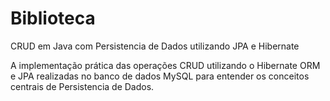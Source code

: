 # Biblioteca
CRUD em Java com Persistencia de Dados utilizando JPA e Hibernate

A implementação prática das operações CRUD utilizando o Hibernate ORM e JPA realizadas no banco de dados MySQL para entender os conceitos centrais de Persistencia de Dados.
